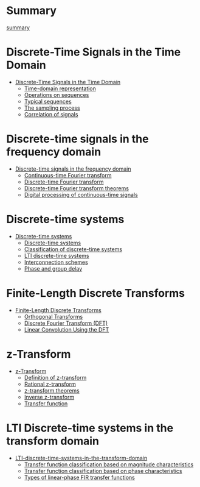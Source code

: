 # Summary

[summary]()

# Discrete-Time Signals in the Time Domain

-  [Discrete-Time Signals in the Time Domain](discrete-time-signals-in-the-time-domain/index.md)
    - [Time-domain representation](discrete-time-signals-in-the-time-domain/time-domain-representation.md)
    - [Operations on sequences](discrete-time-signals-in-the-time-domain/operations-on-sequences.md)
    - [Typical sequences](discrete-time-signals-in-the-time-domain/typical-sequences.md)
    - [The sampling process](discrete-time-signals-in-the-time-domain/the-sampling-process.md)
    - [Correlation of signals](discrete-time-signals-in-the-time-domain/correlation-of-signals.md)

# Discrete-time signals in the frequency domain

- [Discrete-time signals in the frequency domain](discrete-time-signals-in-the-frequency-domain/index.md)
	- [Continuous-time Fourier transform](discrete-time-signals-in-the-frequency-domain/continuous-time-fourier-transform.md)
	- [Discrete-time Fourier transform](discrete-time-signals-in-the-frequency-domain/discrete-time-fourier-transform.md)
	- [Discrete-time Fourier transform theorems](discrete-time-signals-in-the-frequency-domain/discrete-time-fourier-transform-theorems.md)
	- [Digital processing of continuous-time signals](discrete-time-signals-in-the-frequency-domain/digital-processing-of-continuous-time-signals.md)

# Discrete-time systems

- [Discrete-time systems]()
	- [Discrete-time systems]()
	- [Classification of discrete-time systems]()
	- [LTI discrete-time systems](discrete-time-systems/LTI-discrete-time-systems.md)
	- [Interconnection schemes]()
	- [Phase and group delay](discrete-time-systems/phase-and-group-delay.md)

# Finite-Length Discrete Transforms

- [Finite-Length Discrete Transforms]()
	- [Orthogonal Transforms]()
	- [Discrete Fourier Transform (DFT)](finite-length-discrete-transforms/discrete-fourier-transform.md)
	- [Linear Convolution Using the DFT](finite-length-discrete-transforms/linear-convolution-using-the-DFT.md)

# z-Transform

- [z-Transform]()
	- [Definition of z-transform](z-transform/definition-of-z-transform.md)
	- [Rational z-transform](z-transform/rational-z-transform.md)
	- [z-transform theorems](z-Transform/z-transform-theorems.md)
	- [Inverse z-transform](z-transform/inverse-z-transform.md)
	- [Transfer function](z-transform/transfer-function.md)

# LTI Discrete-time systems in the transform domain

- [LTI-discrete-time-systems-in-the-transform-domain]()
	- [Transfer function classification based on magnitude characteristics](LTI-discrete-time-systems-in-the-transform-domain/transfer-function-classification-based-on-magnitude-characteristics.md)
	- [Transfer function classification based on phase characteristics](LTI-discrete-time-systems-in-the-transform-domain/transfer-function-classification-based-on-phase-characteristics.md)
	- [Types of linear-phase FIR transfer functions](LTI-discrete-time-systems-in-the-transform-domain/types-of-linear-phase-FIR-transfer-functions.md)
